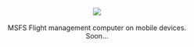 <p align="center">
<img src="https://user-images.githubusercontent.com/31244930/225427617-66e7ffe5-06a7-46fe-8d01-04e21e0b30e3.png"/>
<br>
<br>
MSFS Flight management computer on mobile devices.
<br>
Soon...
</p>
<br>


